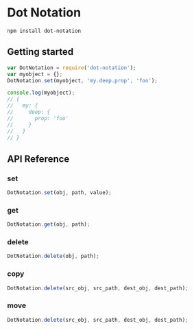 # Dot Notation

```
npm install dot-notation
```

## Getting started

```js
var DotNotation = require('dot-notation');
var myobject = {};
DotNotation.set(myobject, 'my.deep.prop', 'foo');

console.log(myobject); 
// {
//   my: {
//     deep: {
//       prop: 'foo' 
//     }
//   }
// }
```

## API Reference

### set
```js
DotNotation.set(obj, path, value);
```

### get
```js
DotNotation.get(obj, path);
```

### delete
```js
DotNotation.delete(obj, path);
```

### copy
```js
DotNotation.delete(src_obj, src_path, dest_obj, dest_path);
```

### move
```js
DotNotation.delete(src_obj, src_path, dest_obj, dest_path);
```

